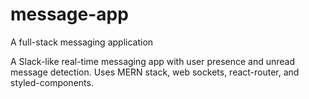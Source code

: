 # message-app
A full-stack messaging application

A Slack-like real-time messaging app with user presence and unread message detection. Uses MERN stack, web sockets, react-router, and styled-components.
